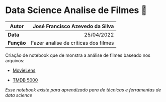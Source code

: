 # Data Science Analise de Filmes :movie_camera:



| Autor      | José Francisco Azevedo da Silva      |
| ---------- | ------------------------------------:|
| **Data**   | 25/04/2022                           |
| **Função** | Fazer analise de críticas dos filmes |

Criação de notebook que de monstra a análise de filmes baseado nos arquivos:

* [MovieLens](https://files.grouplens.org/datasets/movielens/ml-latest-small.zip)

* [TMDB 5000](https://files.grouplens.org/datasets/movielens/ml-latest-small.zip)
  
  

*Esse notebook existe para aprendizado para de técnicas e ferramentas de data science*
